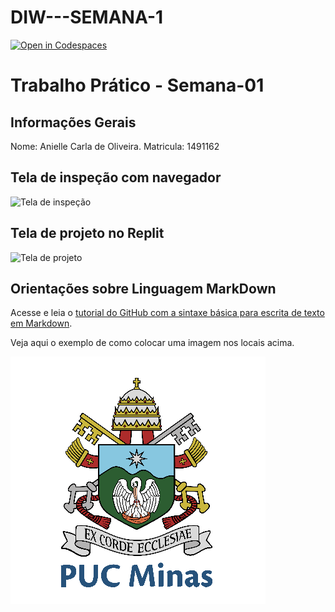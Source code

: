 # DIW---SEMANA-1
[![Open in Codespaces](https://classroom.github.com/assets/launch-codespace-2972f46106e565e64193e422d61a12cf1da4916b45550586e14ef0a7c637dd04.svg)](https://classroom.github.com/open-in-codespaces?assignment_repo_id=20066049)
# Trabalho Prático - Semana-01

## Informações Gerais

Nome: Anielle Carla de Oliveira.
Matricula: 1491162

## Tela de inspeção com navegador

![Tela de inspeção](/README.md/imagens/printg.png)

## Tela de projeto no Replit

![Tela de projeto](/README.md/imagens/printhtml.png)

## Orientações sobre Linguagem MarkDown

Acesse e leia o [tutorial do GitHub com a sintaxe básica para escrita de texto em Markdown](https://docs.github.com/pt/get-started/writing-on-github/getting-started-with-writing-and-formatting-on-github/basic-writing-and-formatting-syntax).

Veja aqui o exemplo de como colocar uma imagem nos locais acima. 

![Brasão PUC Minas](images/brasao_puc.png)

